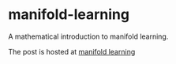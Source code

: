 # manifold-learning
A mathematical introduction to manifold learning. 

The post is hosted at [manifold learning](https://jverma.github.io/manifold-learning/)
